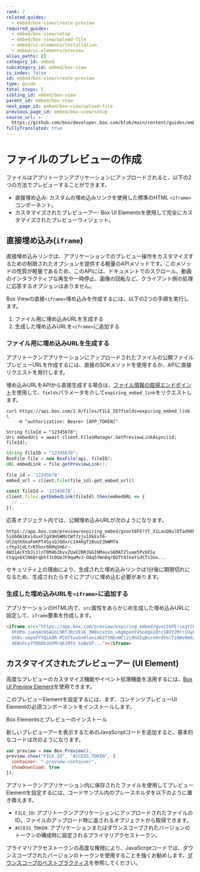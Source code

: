 ```yaml
---
rank: 2
related_guides:
  - embed/box-view/create-preview
required_guides:
  - embed/box-view/setup
  - embed/box-view/upload-file
  - embed/ui-elements/installation
  - embed/ui-elements/preview
alias_paths: []
category_id: embed
subcategory_id: embed/box-view
is_index: false
id: embed/box-view/create-preview
type: guide
total_steps: 5
sibling_id: embed/box-view
parent_id: embed/box-view
next_page_id: embed/box-view/upload-file
previous_page_id: embed/box-view/setup
source_url: >-
  https://github.com/box/developer.box.com/blob/main/content/guides/embed/box-view/create-preview.md
fullyTranslated: true
---
```

# ファイルのプレビューの作成

ファイルはアプリトークンアプリケーションにアップロードされると、以下の2つの方法でプレビューすることができます。

* 直接埋め込み: カスタムの埋め込みリンクを使用した標準のHTML `<iframe>`コンポーネント。
* カスタマイズされたプレビューアー: Box UI Elementsを使用して完全にカスタマイズされたプレビューウィジェット。

## 直接埋め込み(`iframe`)

直接埋め込みリンクは、アプリケーションでのプレビュー操作をカスタマイズするための制限されたオプションを提供する軽量のAPIメソッドです。このメソッドの性質が軽量であるため、このAPIには、ドキュメントでのスクロール、動画のインタラクティブな再生や一時停止、画像の回転など、クライアント側の処理に応答するオプションはありません。

Box Viewの直接`<iframe>`埋め込みを作成するには、以下の2つの手順を実行します。

1. ファイル用に埋め込みURLを生成する
2. 生成した埋め込みURLを`<iframe>`に追加する

### ファイル用に埋め込みURLを生成する

アプリトークンアプリケーションにアップロードされたファイルの公開ファイルプレビューURLを作成するには、直接のSDKメソッドを使用するか、APIに直接リクエストを発行します。

<Message type="notice">

埋め込みURLをAPIから直接生成する場合は、[ファイル情報の取得エンドポイント](e://get_files_id)を使用して、`fields`パラメータを介して`expiring_embed_link`をリクエストします。

</Message>

<Tabs>

<Tab title="cURL">

```curl
curl https://api.box.com/2.0/files/FILE_ID?fields=expiring_embed_link \
    -H "authorization: Bearer [APP_TOKEN]"
```

</Tab>

<Tab title=".NET">

```dotnet
String fileId = "12345678";
Uri embedUri = await client.FilesManager.GetPreviewLinkAsync(id: fileId);
```

</Tab>

<Tab title="Java">

```java
String fileID = "12345678";
BoxFile file = new BoxFile(api, fileID);
URL embedLink = file.getPreviewLink();
```

</Tab>

<Tab title="Python">

```python
file_id = '12345678'
embed_url = client.file(file_id).get_embed_url()
```

</Tab>

<Tab title="Node">

```js
const fileId = '12345678';
client.files.getEmbedLink(fileId).then(embedURL => {
  // ...
});
```

</Tab>

</Tabs>

応答オブジェクト内では、公開埋め込みURLが次のようになります。

```shell
https://app.box.com/preview/expiring_embed/gvoct6FE!YT_X1LauQ8ulDTad96hTl9xLCRYJ
5iU6O61KxiduxFIgX9HSWMcCWf7zju1XkEsf6-Ul2qtKXeaFeKPT4SysQJQdxrc144KgTIBuoI3bWMf4
cfhp3jdLYrK5hnr6KMq5H6r-AW31AcFtDJi1lnT0M4b3bvvZUaE2RRJGGINMauvS6MAT2luae5PvbFSx
Ctqqx6XlN6QrqbhfJc0UeJF9qwMv3-O8q5fWn0qr8OTY4lkeYidtTs3Ux...
```

<Message type="warning">

セキュリティ上の理由により、生成された埋め込みリンクは1分後に期限切れになるため、生成されたらすぐにアプリに埋め込む必要があります。

</Message>

### 生成した埋め込みURLを`<iframe>`に追加する

アプリケーションのHTML内で、`src`属性をあらかじめ生成した埋め込みURLに設定して、`iframe`要素を作成します。

```html
<iframe src="https://app.box.com/preview/expiring_embed/gvoct6FE!ixgtCKQAziW
  9tHPm-jueq4cmS4GnL9RTJRcVEsK_3W8xcxtVo_v6gKpoXY45odgG1QrcjBVYZMrriUyGvcoSM
  SX8s-smpaFFYQik0R-PCKFtwvbv0lonid6ZfYNbuNFl2j9hOIqBccvHrdVor7i6WvOm6zELzTY
  4EWshcyYYBhDbJmYMrq61RtU_kvBe5P..."></iframe>
```

## カスタマイズされたプレビューアー  (UI Element)

高度なプレビューのカスタマイズ機能やイベント処理機能を活用するには、[Box UI Preview Element](guide://embed/ui-elements/preview/)を使用できます。

このプレビューElementを設定するには、まず、コンテンツプレビューUI Elementの必須コンポーネントをインストールします。

<CTA to="guide://embed/ui-elements/installation">

Box Elementsとプレビューのインストール

</CTA>

新しいプレビューアーを表示するためのJavaScriptコードを追加すると、基本的なコードは次のようになります。

```js
var preview = new Box.Preview();
preview.show("FILE_ID", "ACCESS_TOKEN", {
  container: ".preview-container",
  showDownload: true
});
```

アプリトークンアプリケーション内に保存されたファイルを使用してプレビューElementを設定するには、コードサンプル内のプレースホルダを以下のように置き換えます。

* `FILE_ID`: アプリトークンアプリケーションにアップロードされたファイルのID。ファイルのアップロード時に返されるオブジェクトから取得できます。
* `ACCESS_TOKEN`: アプリケーションまたはダウンスコープされたバージョンのトークンの構成時に設定されるプライマリアクセストークン。

<Message type="warning">

プライマリアクセストークンの高度な権限により、JavaScriptコードでは、ダウンスコープされたバージョンのトークンを使用することを強くお勧めします。[ダウンスコープのベストプラクティス](guide://embed/box-view/best-practices#use-downscoped-tokens)を参照してください。

</Message>
